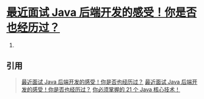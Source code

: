 # [最近面试 Java 后端开发的感受！你是否也经历过？](https://mp.weixin.qq.com/s/AbCfDcb9Z39xNelQ_mtdpw)

1. 



## 引用
>[最近面试 Java 后端开发的感受！你是否也经历过？](https://mp.weixin.qq.com/s/AbCfDcb9Z39xNelQ_mtdpw)
>[最近面试 Java 后端开发的感受！你是否也经历过？](https://www.cnblogs.com/JavaArchitect/p/10011253.html)
>[你必须掌握的 21 个 Java 核心技术！](https://mp.weixin.qq.com/s/EcJYl2WIk6I9tRwnN7RNwQ)